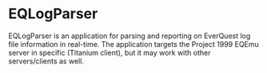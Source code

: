 # EQLogParser
EQLogParser is an application for parsing and reporting on EverQuest log file information in real-time. The application targets the Project 1999 EQEmu server in specific (Titanium client), but it may work with other servers/clients as well.
